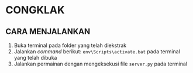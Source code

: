 # CONGKLAK

## CARA MENJALANKAN
1. Buka terminal pada folder yang telah diekstrak
2. Jalankan *command* berikut: `env\Scripts\activate.bat` pada terminal yang telah dibuka
3. Jalankan permainan dengan mengeksekusi file `server.py` pada terminal
